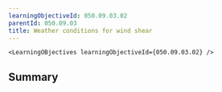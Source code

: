 ```yaml
---
learningObjectiveId: 050.09.03.02
parentId: 050.09.03
title: Weather conditions for wind shear
---
```


```tsx eval
<LearningOBjectives learningObjectiveId={050.09.03.02} />
```

## Summary
